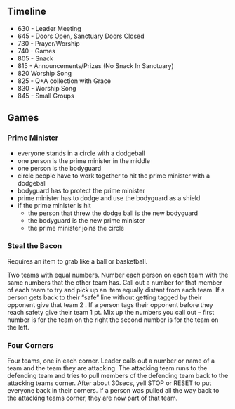 ## Timeline

- 630 - Leader Meeting
- 645 - Doors Open, Sanctuary Doors Closed
- 730 - Prayer/Worship
- 740 - Games
- 805 - Snack
- 815 - Announcements/Prizes (No Snack In Sanctuary)
- 820 Worship Song
- 825 - Q+A collection with Grace
- 830 - Worship Song
- 845 - Small Groups

## Games
### Prime Minister
- everyone stands in a circle with a dodgeball
- one person is the prime minister in the middle
- one person is the bodyguard
- circle people have to work together to hit the prime minister with a dodgeball
- bodyguard has to protect the prime minister
- prime minister has to dodge and use the bodyguard as a shield
- if the prime minister is hit
	- the person that threw the dodge ball is the new bodyguard
	- the bodyguard is the new prime minister
	- the prime minister joins the circle
### Steal the Bacon
Requires an item to grab like a ball or basketball.

Two teams with equal numbers. Number each person on each team with the same numbers that the other team has. Call out a number for that member of each team to try and pick up an item equally distant from each team. If a person gets back to their “safe” line without getting tagged by their opponent give that team 2 . If a person tags their opponent before they reach safety give their team 1 pt. Mix up the numbers you call out – first number is for the team on the right the second number is for the team on the left.

### Four Corners
Four teams, one in each corner. Leader calls out a number or name of a team and the team they are attacking. The attacking team runs to the defending team and tries to pull members of the defending team back to the attacking teams corner. After about 30secs, yell STOP or RESET to put everyone back in their corners. If a person was pulled all the way back to the attacking teams corner, they are now part of that team.